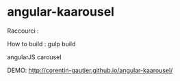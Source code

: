 angular-kaarousel
=================

Raccourci :

How to build : gulp build


angularJS carousel

DEMO: http://corentin-gautier.github.io/angular-kaarousel/
